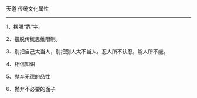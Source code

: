 天道 传统文化属性

----

1、摆脱“靠”字。

2、摆脱传统思维限制。

3、别把自己太当人，别把别人太不当人。忍人所不认忍，能人所不能。

4、相信知识

5、抛弃无德的品性

6、抛弃不必要的面子